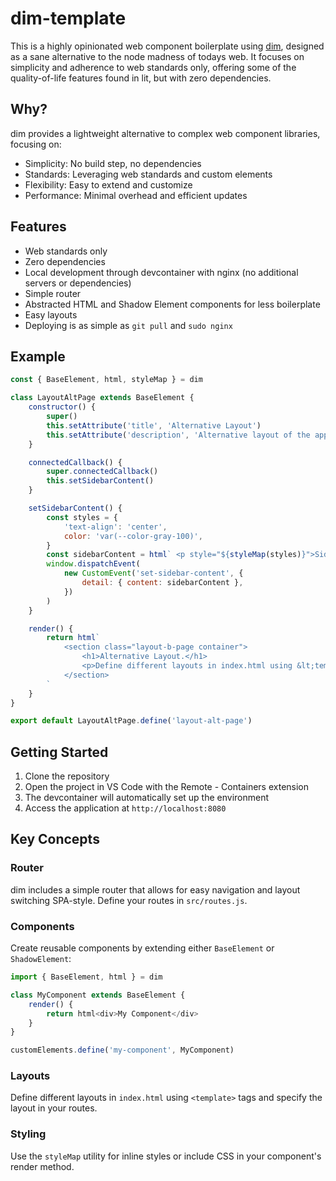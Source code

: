 # dim-template

This is a highly opinionated web component boilerplate using [dim](https://github.com/buelbuel/dim), designed as a sane alternative to the node madness of todays web. It focuses on simplicity and adherence to web standards only, offering some of the quality-of-life features found in lit, but with zero dependencies.

## Why?

dim provides a lightweight alternative to complex web component libraries, focusing on:

-   Simplicity: No build step, no dependencies
-   Standards: Leveraging web standards and custom elements
-   Flexibility: Easy to extend and customize
-   Performance: Minimal overhead and efficient updates

## Features

-   Web standards only
-   Zero dependencies
-   Local development through devcontainer with nginx (no additional servers or dependencies)
-   Simple router
-   Abstracted HTML and Shadow Element components for less boilerplate
-   Easy layouts
-   Deploying is as simple as `git pull` and `sudo nginx`

## Example

```javascript
const { BaseElement, html, styleMap } = dim

class LayoutAltPage extends BaseElement {
	constructor() {
		super()
		this.setAttribute('title', 'Alternative Layout')
		this.setAttribute('description', 'Alternative layout of the application.')
	}

	connectedCallback() {
		super.connectedCallback()
		this.setSidebarContent()
	}

	setSidebarContent() {
		const styles = {
			'text-align': 'center',
			color: 'var(--color-gray-100)',
		}
		const sidebarContent = html` <p style="${styleMap(styles)}">Sidebar Content 💧</p> `
		window.dispatchEvent(
			new CustomEvent('set-sidebar-content', {
				detail: { content: sidebarContent },
			})
		)
	}

	render() {
		return html`
			<section class="layout-b-page container">
				<h1>Alternative Layout.</h1>
				<p>Define different layouts in index.html using &lt;template&gt;.</p>
			</section>
		`
	}
}

export default LayoutAltPage.define('layout-alt-page')
```

## Getting Started

1. Clone the repository
2. Open the project in VS Code with the Remote - Containers extension
3. The devcontainer will automatically set up the environment
4. Access the application at `http://localhost:8080`

## Key Concepts

### Router

dim includes a simple router that allows for easy navigation and layout switching SPA-style. Define your routes in `src/routes.js`.

### Components

Create reusable components by extending either `BaseElement` or `ShadowElement`:

```javascript
import { BaseElement, html } = dim

class MyComponent extends BaseElement {
	render() {
		return html<div>My Component</div>
	}
}

customElements.define('my-component', MyComponent)
```

### Layouts

Define different layouts in `index.html` using `<template>` tags and specify the layout in your routes.

### Styling

Use the `styleMap` utility for inline styles or include CSS in your component's render method.
